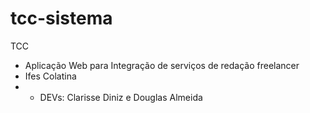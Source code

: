 ﻿# tcc-sistema

TCC 
- Aplicação Web para Integração de serviços de redação freelancer 
- Ifes Colatina
- - DEVs: Clarisse Diniz e Douglas Almeida
